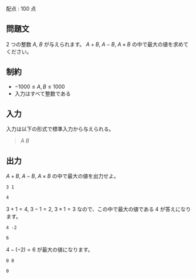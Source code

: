 配点 : $100$ 点

## 問題文

$2$ つの整数 $A$, $B$ が与えられます。
$A+B$, $A-B$, $A \times B$ の中で最大の値を求めてください。

## 制約

- $-1000 \leq A,B \leq 1000$
- 入力はすべて整数である

## 入力

入力は以下の形式で標準入力から与えられる。

> $A$ $B$

## 出力

$A+B$, $A-B$, $A \times B$ の中で最大の値を出力せよ。

```input1
3 1
```

```output1
4
```

$3+1=4$, $3-1=2$, $3 \times 1=3$ なので、この中で最大の値である $4$ が答えになります。

```input2
4 -2
```

```output2
6
```

$4 - (-2) = 6$ が最大の値になります。

```input3
0 0
```

```output3
0
```